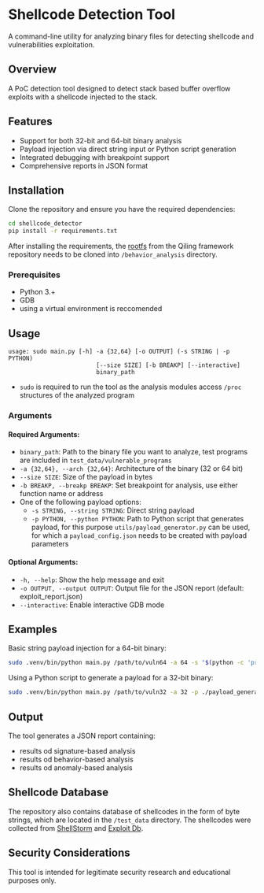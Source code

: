 # Shellcode Detection Tool

A command-line utility for analyzing binary files for detecting shellcode and vulnerabilities exploitation.

## Overview

A PoC detection tool designed to detect stack based buffer overflow exploits with a shellcode injected to the stack.

## Features

- Support for both 32-bit and 64-bit binary analysis
- Payload injection via direct string input or Python script generation
- Integrated debugging with breakpoint support
- Comprehensive reports in JSON format

## Installation

Clone the repository and ensure you have the required dependencies:

```bash
cd shellcode_detector
pip install -r requirements.txt
```

After installing the requirements, the [rootfs](https://github.com/qilingframework/rootfs) from the Qiling framework repository needs to be cloned into `/behavior_analysis` directory.
### Prerequisites

- Python 3.+
- GDB
- using a virtual environment is reccomended

## Usage

```
usage: sudo main.py [-h] -a {32,64} [-o OUTPUT] (-s STRING | -p PYTHON)
                         [--size SIZE] [-b BREAKP] [--interactive]
                         binary_path
```
- `sudo` is required to run the tool as the analysis modules access `/proc` structures of the analyzed program

### Arguments

#### Required Arguments:
- `binary_path`: Path to the binary file you want to analyze, test programs are included in `test_data/vulnerable_programs`
- `-a {32,64}, --arch {32,64}`: Architecture of the binary (32 or 64 bit)
- `--size SIZE`: Size of the payload in bytes
- `-b BREAKP, --breakp BREAKP`: Set breakpoint for analysis, use either function name or address
- One of the following payload options:
  - `-s STRING, --string STRING`: Direct string payload
  - `-p PYTHON, --python PYTHON`: Path to Python script that generates payload, for this purpose `utils/payload_generator.py` can be used, for which a `payload_config.json` needs to be created with payload parameters

#### Optional Arguments:
- `-h, --help`: Show the help message and exit
- `-o OUTPUT, --output OUTPUT`: Output file for the JSON report (default: exploit_report.json)
- `--interactive`: Enable interactive GDB mode

## Examples

Basic string payload injection for a 64-bit binary:
```bash
sudo .venv/bin/python main.py /path/to/vuln64 -a 64 -s "$(python -c 'print("A"*100)')"  -b "func" --size 100
```

Using a Python script to generate a payload for a 32-bit binary:
```bash
sudo .venv/bin/python main.py /path/to/vuln32 -a 32 -p ./payload_generator.py -b "func" --size 256
```

## Output

The tool generates a JSON report containing:
- results od signature-based analysis
- results od behavior-based analysis
- results od anomaly-based analysis

## Shellcode Database
The repository also contains database of shellcodes in the form of byte strings, which are located in the `/test_data` directory. The shellcodes were collected from [ShellStorm](https://shell-storm.org/shellcode/index.html) and [Exploit Db](https://www.exploit-db.com/search?type=shellcode&platform=linux).

## Security Considerations

This tool is intended for legitimate security research and educational purposes only.
